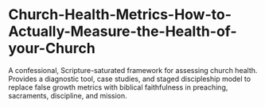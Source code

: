 # Church-Health-Metrics-How-to-Actually-Measure-the-Health-of-your-Church
A confessional, Scripture-saturated framework for assessing church health. Provides a diagnostic tool, case studies, and staged discipleship model to replace false growth metrics with biblical faithfulness in preaching, sacraments, discipline, and mission.

